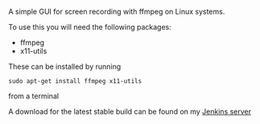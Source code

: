 A simple GUI for screen recording with ffmpeg on Linux systems.

To use this you will need the following packages:
* ffmpeg
* x11-utils

These can be installed by running

```
sudo apt-get install ffmpeg x11-utils
```

from a terminal

A download for the latest stable build can be found on my [Jenkins server](http://bukkit.jacekk.co.uk:8000/view/desktop/job/FFmpeg-Screen-Recording-Interface/Recomended%20Build/)